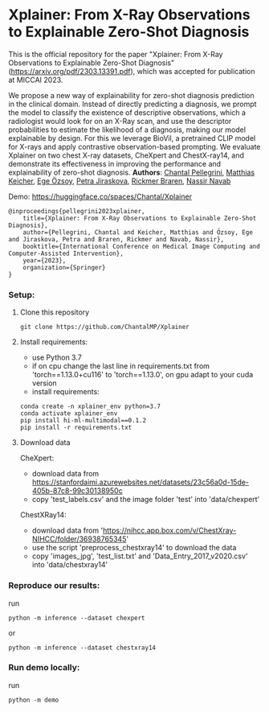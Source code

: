 # Xplainer: From X-Ray Observations to Explainable Zero-Shot Diagnosis

This is the official repository for the paper "Xplainer: From X-Ray Observations to Explainable Zero-Shot Diagnosis" (https://arxiv.org/pdf/2303.13391.pdf), which was accepted for publication at MICCAI 2023. 

We propose a new way of explainability for zero-shot diagnosis prediction in the clinical domain. Instead of directly predicting a diagnosis, we prompt the model to classify the existence of descriptive observations, which a radiologist would look for on an X-Ray scan, and use the descriptor probabilities to estimate the likelihood of a diagnosis, making our model explainable by design. For this we leverage BioVil, a pretrained CLIP model for X-rays and apply contrastive observation-based prompting. We evaluate Xplainer on two chest X-ray
datasets, CheXpert and ChestX-ray14, and demonstrate its effectiveness
in improving the performance and explainability of zero-shot diagnosis.
**Authors**: [Chantal Pellegrini][cp], [Matthias Keicher][mk], [Ege Özsoy][eo], [Petra Jiraskova][pj], [Rickmer Braren][rb], [Nassir Navab][nn]

[cp]:https://www.cs.cit.tum.de/camp/members/chantal-pellegrini/
[eo]:https://www.cs.cit.tum.de/camp/members/ege-oezsoy/
[mk]:https://www.cs.cit.tum.de/camp/members/matthias-keicher/
[pj]:https://campus.tum.de/tumonline/ee/ui/ca2/app/desktop/#/pl/ui/$ctx/visitenkarte.show_vcard?$ctx=design=ca2;header=max;lang=de&pPersonenGruppe=3&pPersonenId=46F3A857F258DEE6
[rb]:https://radiologie.mri.tum.de/de/person/prof-dr-rickmer-f-braren
[nn]:https://www.cs.cit.tum.de/camp/members/cv-nassir-navab/nassir-navab/

Demo: https://huggingface.co/spaces/Chantal/Xplainer

```
@inproceedings{pellegrini2023xplainer,
    title={Xplainer: From X-Ray Observations to Explainable Zero-Shot Diagnosis},
    author={Pellegrini, Chantal and Keicher, Matthias and Özsoy, Ege and Jiraskova, Petra and Braren, Rickmer and Navab, Nassir},
    booktitle={International Conference on Medical Image Computing and Computer-Assisted Intervention},
    year={2023},
    organization={Springer}
}
```

### Setup:
1. Clone this repository
   ```
   git clone https://github.com/ChantalMP/Xplainer
   ```
2. Install requirements:
   
   - use Python 3.7
   - if on cpu change the last line in requirements.txt from 'torch==1.13.0+cu116' to 'torch==1.13.0', on gpu adapt to your cuda version
   - install requirements:
   ```
   conda create -n xplainer_env python=3.7
   conda activate xplainer_env
   pip install hi-ml-multimodal==0.1.2
   pip install -r requirements.txt
   ```
   
3. Download data
   
   CheXpert:
   - download data from https://stanfordaimi.azurewebsites.net/datasets/23c56a0d-15de-405b-87c8-99c30138950c
   - copy 'test_labels.csv' and the image folder 'test' into 'data/chexpert'
  
   ChestXRay14:
   - download data from 'https://nihcc.app.box.com/v/ChestXray-NIHCC/folder/36938765345'
   - use the script 'preprocess_chestxray14' to download the data
   - copy 'images_jpg', 'test_list.txt' and 'Data_Entry_2017_v2020.csv' into 'data/chestxray14'

### Reproduce our results:
run
```
python -m inference --dataset chexpert
```
or
```
python -m inference --dataset chestxray14
```

### Run demo locally:
run
```
python -m demo
```

